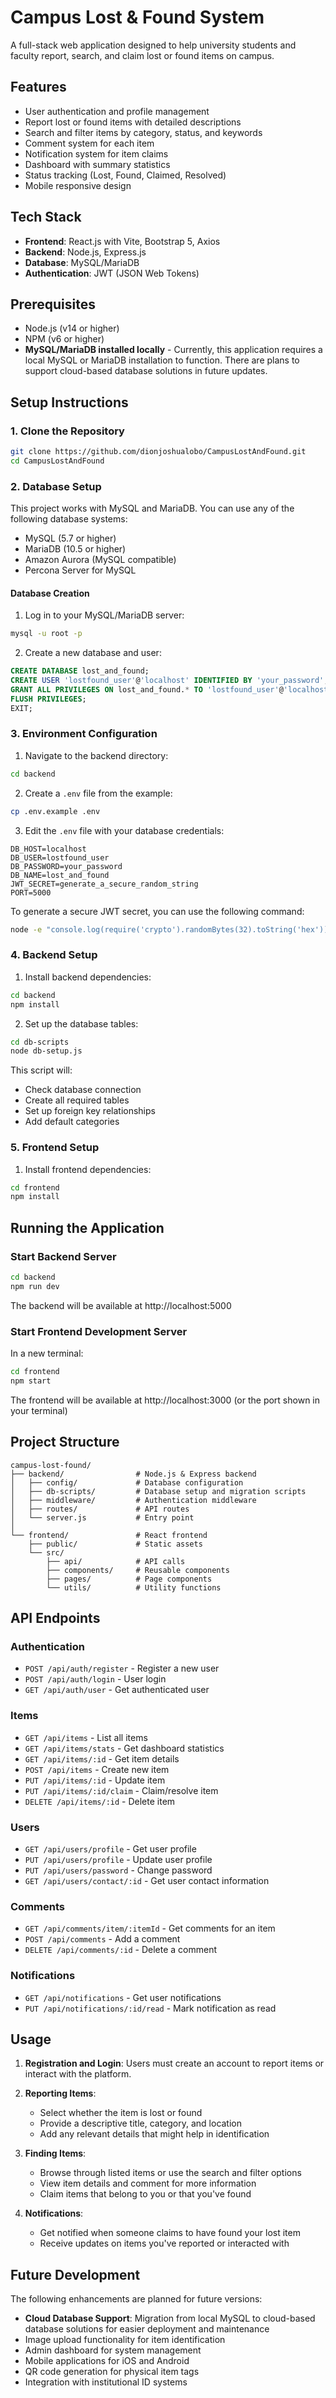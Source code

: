 # Campus Lost & Found System

A full-stack web application designed to help university students and faculty report, search, and claim lost or found items on campus.

## Features

- User authentication and profile management
- Report lost or found items with detailed descriptions
- Search and filter items by category, status, and keywords
- Comment system for each item
- Notification system for item claims
- Dashboard with summary statistics
- Status tracking (Lost, Found, Claimed, Resolved)
- Mobile responsive design

## Tech Stack

- **Frontend**: React.js with Vite, Bootstrap 5, Axios
- **Backend**: Node.js, Express.js
- **Database**: MySQL/MariaDB
- **Authentication**: JWT (JSON Web Tokens)

## Prerequisites

- Node.js (v14 or higher)
- NPM (v6 or higher)
- **MySQL/MariaDB installed locally** - Currently, this application requires a local MySQL or MariaDB installation to function. There are plans to support cloud-based database solutions in future updates.

## Setup Instructions

### 1. Clone the Repository

```bash
git clone https://github.com/dionjoshualobo/CampusLostAndFound.git
cd CampusLostAndFound
```

### 2. Database Setup

This project works with MySQL and MariaDB. You can use any of the following database systems:
- MySQL (5.7 or higher)
- MariaDB (10.5 or higher)
- Amazon Aurora (MySQL compatible)
- Percona Server for MySQL

#### Database Creation

1. Log in to your MySQL/MariaDB server:
```bash
mysql -u root -p
```

2. Create a new database and user:
```sql
CREATE DATABASE lost_and_found;
CREATE USER 'lostfound_user'@'localhost' IDENTIFIED BY 'your_password';
GRANT ALL PRIVILEGES ON lost_and_found.* TO 'lostfound_user'@'localhost';
FLUSH PRIVILEGES;
EXIT;
```

### 3. Environment Configuration

1. Navigate to the backend directory:
```bash
cd backend
```

2. Create a `.env` file from the example:
```bash
cp .env.example .env
```

3. Edit the `.env` file with your database credentials:
```properties
DB_HOST=localhost
DB_USER=lostfound_user
DB_PASSWORD=your_password
DB_NAME=lost_and_found
JWT_SECRET=generate_a_secure_random_string
PORT=5000
```

To generate a secure JWT secret, you can use the following command:
```bash
node -e "console.log(require('crypto').randomBytes(32).toString('hex'))"
```

### 4. Backend Setup

1. Install backend dependencies:
```bash
cd backend
npm install
```

2. Set up the database tables:
```bash
cd db-scripts
node db-setup.js
```

This script will:
- Check database connection
- Create all required tables
- Set up foreign key relationships
- Add default categories

### 5. Frontend Setup

1. Install frontend dependencies:
```bash
cd frontend
npm install
```

## Running the Application

### Start Backend Server

```bash
cd backend
npm run dev
```

The backend will be available at http://localhost:5000

### Start Frontend Development Server

In a new terminal:
```bash
cd frontend
npm start
```

The frontend will be available at http://localhost:3000 (or the port shown in your terminal)

## Project Structure

```
campus-lost-found/
├── backend/                # Node.js & Express backend
│   ├── config/             # Database configuration
│   ├── db-scripts/         # Database setup and migration scripts
│   ├── middleware/         # Authentication middleware
│   ├── routes/             # API routes
│   └── server.js           # Entry point
│
└── frontend/               # React frontend
    ├── public/             # Static assets
    └── src/
        ├── api/            # API calls
        ├── components/     # Reusable components
        ├── pages/          # Page components
        └── utils/          # Utility functions
```

## API Endpoints

### Authentication
- `POST /api/auth/register` - Register a new user
- `POST /api/auth/login` - User login
- `GET /api/auth/user` - Get authenticated user

### Items
- `GET /api/items` - List all items
- `GET /api/items/stats` - Get dashboard statistics
- `GET /api/items/:id` - Get item details
- `POST /api/items` - Create new item
- `PUT /api/items/:id` - Update item
- `PUT /api/items/:id/claim` - Claim/resolve item
- `DELETE /api/items/:id` - Delete item

### Users
- `GET /api/users/profile` - Get user profile
- `PUT /api/users/profile` - Update user profile
- `PUT /api/users/password` - Change password
- `GET /api/users/contact/:id` - Get user contact information

### Comments
- `GET /api/comments/item/:itemId` - Get comments for an item
- `POST /api/comments` - Add a comment
- `DELETE /api/comments/:id` - Delete a comment

### Notifications
- `GET /api/notifications` - Get user notifications
- `PUT /api/notifications/:id/read` - Mark notification as read



## Usage

1. **Registration and Login**: Users must create an account to report items or interact with the platform.

2. **Reporting Items**: 
   - Select whether the item is lost or found
   - Provide a descriptive title, category, and location
   - Add any relevant details that might help in identification

3. **Finding Items**:
   - Browse through listed items or use the search and filter options
   - View item details and comment for more information
   - Claim items that belong to you or that you've found

4. **Notifications**:
   - Get notified when someone claims to have found your lost item
   - Receive updates on items you've reported or interacted with


## Future Development

The following enhancements are planned for future versions:

- **Cloud Database Support**: Migration from local MySQL to cloud-based database solutions for easier deployment and maintenance
- Image upload functionality for item identification
- Admin dashboard for system management
- Mobile applications for iOS and Android
- QR code generation for physical item tags
- Integration with institutional ID systems

